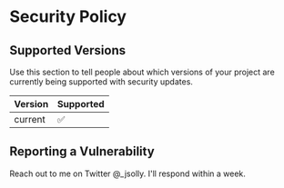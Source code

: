 # Security Policy

## Supported Versions

Use this section to tell people about which versions of your project are
currently being supported with security updates.

| Version | Supported          |
| ------- | ------------------ |
| current   | :white_check_mark: |

## Reporting a Vulnerability

Reach out to me on Twitter @_jsolly. I'll respond within a week.

